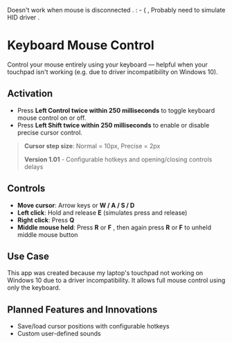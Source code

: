 Doesn't work when mouse is disconnected . : - ( , Probably need to simulate HID driver .


# Keyboard Mouse Control

Control your mouse entirely using your keyboard — helpful when your touchpad isn't working (e.g. due to driver incompatibility on Windows 10).

## Activation

- Press **Left Control twice within 250 milliseconds** to toggle keyboard mouse control on or off.
- Press **Left Shift twice within 250 milliseconds** to enable or disable precise cursor control.

> **Cursor step size**: Normal = 10px, Precise = 2px
>
> **Version 1.01** - Configurable hotkeys and opening/closing controls delays

## Controls

- **Move cursor**: Arrow keys or **W / A / S / D**
- **Left click**: Hold and release **E** (simulates press and release)
- **Right click**: Press **Q**
- **Middle mouse held**: Press **R** or **F** , then again press **R** or **F** to unheld middle mouse button

## Use Case

This app was created because my laptop's touchpad not working on Windows 10 due to a driver incompatibility. It allows full mouse control using only the keyboard.

## Planned Features and Innovations

- Save/load cursor positions with configurable hotkeys
- Custom user-defined sounds  

